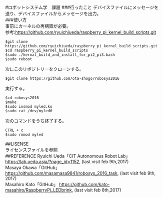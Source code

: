 #ロボットシステム学　課題 
###行ったこと
デバイスファイルにメッセージを送り、デバイスファイルからメッセージを出力。<br>
###使い方<br>
事前にカーネルの再構築が必要。<br>
参考:https://github.com/ryuichiueda/raspberry_pi_kernel_build_scripts.git<br>
```
$git clone https://github.com/ryuichiueda/raspberry_pi_kernel_build_scripts.git
$cd raspberry_pi_kernel_build_scripts
$sudo ./kernal_build_and_install_for_pi2_pi3.bash
$sudo reboot
```
次にこのリポジトリーをクローンする。<br>
```
$git clone https://github.com/ota-shogo/robosys2016
```
実行する。
```
$cd robosys2016
$make
$sudo insmod myled.ko
$sudo cat /dev/myled0
```
次のコマンドをうち終了する。
```
CTRL + c
$sudo rmmod myled
```
##LISENSE<br>
ライセンスファイルを参照<br>
##REFERENCE
Ryuichi Ueda「CIT Autonomous Robot Lab」https://lab.ueda.asia/?page_id=1152, (last visit feb 9th,2017)<br>
Masaya Okawa「GitHub」 https://github.com/masamasa9841/robosys_2016_task, (last visit feb 9th, 2017)<br>
Masahiro Kato「GitHub」 https://github.com/kato-masahiro/RaspberryPi_LEDbrink, (last visit feb 8th,2017)<br>
